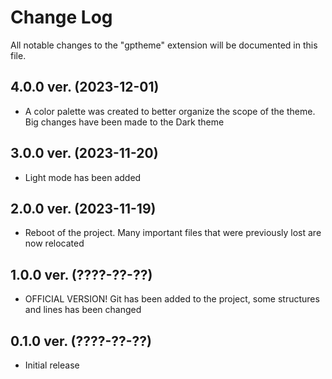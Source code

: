 # Change Log

All notable changes to the "gptheme" extension will be documented in this file.

## 4.0.0 ver. (2023-12-01)

- A color palette was created to better organize the scope of the theme. Big changes have been made to the Dark theme

## 3.0.0 ver. (2023-11-20)

- Light mode has been added

## 2.0.0 ver. (2023-11-19)

- Reboot of the project. Many important files that were previously lost are now relocated

## 1.0.0 ver. (????-??-??)

- OFFICIAL VERSION! Git has been added to the project, some structures and lines has been changed

## 0.1.0 ver. (????-??-??)

- Initial release